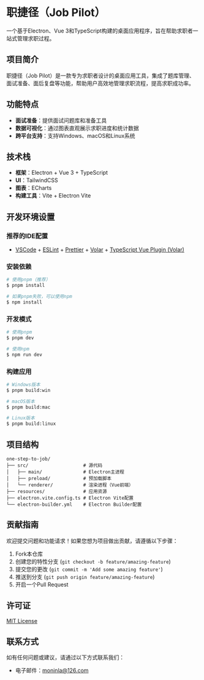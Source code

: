 # 职捷径（Job Pilot）

一个基于Electron、Vue 3和TypeScript构建的桌面应用程序，旨在帮助求职者一站式管理求职过程。

## 项目简介

职捷径（Job Pilot）是一款专为求职者设计的桌面应用工具，集成了题库管理、面试准备、面后复盘等功能，帮助用户高效地管理求职流程，提高求职成功率。

## 功能特点

- **面试准备**：提供面试问题库和准备工具
- **数据可视化**：通过图表直观展示求职进度和统计数据
- **跨平台支持**：支持Windows、macOS和Linux系统

## 技术栈

- **框架**：Electron + Vue 3 + TypeScript
- **UI**：TailwindCSS
- **图表**：ECharts
- **构建工具**：Vite + Electron Vite

## 开发环境设置

### 推荐的IDE配置

- [VSCode](https://code.visualstudio.com/) + [ESLint](https://marketplace.visualstudio.com/items?itemName=dbaeumer.vscode-eslint) + [Prettier](https://marketplace.visualstudio.com/items?itemName=esbenp.prettier-vscode) + [Volar](https://marketplace.visualstudio.com/items?itemName=Vue.volar) + [TypeScript Vue Plugin (Volar)](https://marketplace.visualstudio.com/items?itemName=Vue.vscode-typescript-vue-plugin)

### 安装依赖

```bash
# 使用pnpm（推荐）
$ pnpm install

# 如果pnpm失败，可以使用npm
$ npm install
```

### 开发模式

```bash
# 使用pnpm
$ pnpm dev

# 使用npm
$ npm run dev
```

### 构建应用

```bash
# Windows版本
$ pnpm build:win

# macOS版本
$ pnpm build:mac

# Linux版本
$ pnpm build:linux
```

## 项目结构

```
one-step-to-job/
├── src/                    # 源代码
│   ├── main/               # Electron主进程
│   ├── preload/            # 预加载脚本
│   └── renderer/           # 渲染进程（Vue前端）
├── resources/              # 应用资源
├── electron.vite.config.ts # Electron Vite配置
└── electron-builder.yml    # Electron Builder配置
```

## 贡献指南

欢迎提交问题和功能请求！如果您想为项目做出贡献，请遵循以下步骤：

1. Fork本仓库
2. 创建您的特性分支 (`git checkout -b feature/amazing-feature`)
3. 提交您的更改 (`git commit -m 'Add some amazing feature'`)
4. 推送到分支 (`git push origin feature/amazing-feature`)
5. 开启一个Pull Request

## 许可证

[MIT License](LICENSE)

## 联系方式

如有任何问题或建议，请通过以下方式联系我们：

- 电子邮件：[moninla@126.com](mailto:moninla@126.com)
